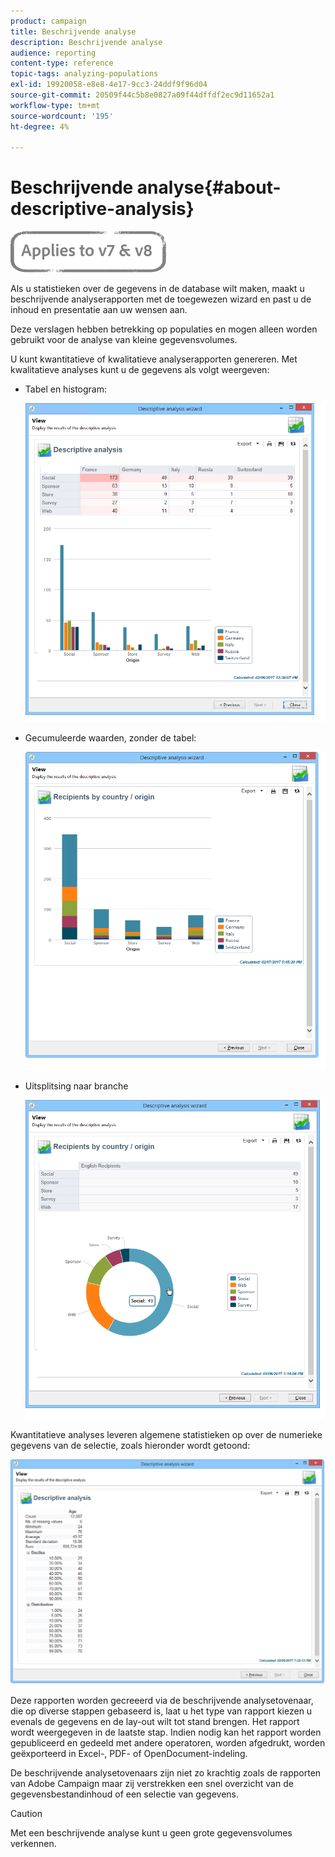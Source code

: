 ```yaml
---
product: campaign
title: Beschrijvende analyse
description: Beschrijvende analyse
audience: reporting
content-type: reference
topic-tags: analyzing-populations
exl-id: 19920058-e8e8-4e17-9cc3-24ddf9f96d04
source-git-commit: 20509f44c5b8e0827a09f44dffdf2ec9d11652a1
workflow-type: tm+mt
source-wordcount: '195'
ht-degree: 4%

---
```


# Beschrijvende analyse{#about-descriptive-analysis}

![](../../assets/common.svg)

Als u statistieken over de gegevens in de database wilt maken, maakt u beschrijvende analyserapporten met de toegewezen wizard en past u de inhoud en presentatie aan uw wensen aan.

Deze verslagen hebben betrekking op populaties en mogen alleen worden gebruikt voor de analyse van kleine gegevensvolumes.

U kunt kwantitatieve of kwalitatieve analyserapporten genereren. Met kwalitatieve analyses kunt u de gegevens als volgt weergeven:

* Tabel en histogram:

   ![](assets/reporting_descriptive_sample_1.png)

* Gecumuleerde waarden, zonder de tabel:

   ![](assets/reporting_descriptive_sample_3.png)

* Uitsplitsing naar branche

   ![](assets/reporting_descriptive_sample_2.png)

Kwantitatieve analyses leveren algemene statistieken op over de numerieke gegevens van de selectie, zoals hieronder wordt getoond:

![](assets/reporting_descriptive_quantitative_sample.png)

Deze rapporten worden gecreeerd via de beschrijvende analysetovenaar, die op diverse stappen gebaseerd is, laat u het type van rapport kiezen u evenals de gegevens en de lay-out wilt tot stand brengen. Het rapport wordt weergegeven in de laatste stap. Indien nodig kan het rapport worden gepubliceerd en gedeeld met andere operatoren, worden afgedrukt, worden geëxporteerd in Excel-, PDF- of OpenDocument-indeling.

De beschrijvende analysetovenaars zijn niet zo krachtig zoals de rapporten van Adobe Campaign maar zij verstrekken een snel overzicht van de gegevensbestandinhoud of een selectie van gegevens.

>[!CAUTION]
>
>Met een beschrijvende analyse kunt u geen grote gegevensvolumes verkennen.
